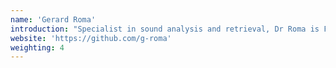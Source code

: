 ```yaml
---
name: 'Gerard Roma'
introduction: "Specialist in sound analysis and retrieval, Dr Roma is Flucoma's Research Fellow in Interactive Machine Listening."
website: 'https://github.com/g-roma'
weighting: 4
---
```

